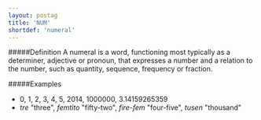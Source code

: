 ```yaml
---
layout: postag
title: 'NUM'
shortdef: 'numeral'
---
```

#####Definition
A numeral is a word, functioning most typically as a determiner, adjective or pronoun, that expresses a number and a relation to the number, such as quantity, sequence, frequency or fraction.

#####Examples
* 0, 1, 2, 3, 4, 5, 2014, 1000000, 3.14159265359
* *tre* "three", *femtito* "fifty-two", *fire-fem* "four-five", *tusen* "thousand"
<!-- Interlanguage links updated Pá kvě 14 11:08:22 CEST 2021 -->
